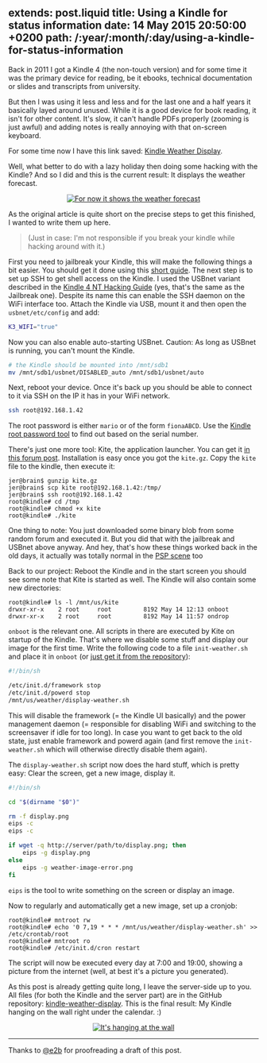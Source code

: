 extends: post.liquid
title: Using a Kindle for status information
date: 14 May 2015 20:50:00 +0200
path: /:year/:month/:day/using-a-kindle-for-status-information
---

Back in 2011 I got a Kindle 4 (the non-touch version) and for some time it was
the primary device for reading, be it ebooks, technical documentation or slides
and transcripts from university.

But then I was using it less and less and for the last one and a half years it basically layed around unused.
While it is a good device for book reading, it isn't for other content.
It's slow, it can't handle PDFs properly (zooming is just awful) and adding notes is really annoying with that on-screen keyboard.

For some time now I have this link saved: [Kindle Weather Display][weather-display].

Well, what better to do with a lazy holiday then doing some hacking with the Kindle? And so I did and this is the current result: It displays the weather forecast.

<div style="text-align:center">
<a href="http://tmp.fnordig.de/kindle/Photo-2015-05-14-19-27.jpg"><img src="//tmp.fnordig.de/kindle/th-Photo-2015-05-14-19-27.jpg" alt="For now it shows the weather forecast"></a>
</div>


As the original article is quite short on the precise steps to get this finished, I wanted to write them up here.

> (Just in case: I'm not responsible if you break your kindle while hacking around with it.)

First you need to jailbreak your Kindle, this will make the following things a bit easier. You should get it done using this [short guide](http://wiki.mobileread.com/wiki/Kindle4NTHacking#Jailbreak).
The next step is to set up SSH to get shell access on the Kindle.
I used the USBnet variant described in the [Kindle 4 NT Hacking Guide](http://wiki.mobileread.com/wiki/Kindle4NTHacking#SSH) (yes, that's the same as the Jailbreak one).
Despite its name this can enable the SSH daemon on the WiFi interface too.
Attach the Kindle via USB, mount it and then open the `usbnet/etc/config` and add:

~~~bash
K3_WIFI="true"
~~~

Now you can also enable auto-starting USBnet. Caution: As long as USBnet is running, you can't mount the Kindle.


~~~bash
# the Kindle should be mounted into /mnt/sdb1
mv /mnt/sdb1/usbnet/DISABLED_auto /mnt/sdb1/usbnet/auto
~~~

Next, reboot your device. Once it's back up you should be able to connect to it via SSH on the IP it has in your WiFi network.

~~~bash
ssh root@192.168.1.42
~~~

The root password is either `mario` or of the form `fionaABCD`. Use the [Kindle root password tool][kindle-password] to find out based on the serial number.

There's just one more tool: Kite, the application launcher.
You can get it [in this forum post][kite]. Installation is easy once you got the `kite.gz`.
Copy the `kite` file to the kindle, then execute it:

~~~
jer@brain$ gunzip kite.gz
jer@brain$ scp kite root@192.168.1.42:/tmp/
jer@brain$ ssh root@192.168.1.42
root@kindle# cd /tmp
root@kindle# chmod +x kite
root@kindle# ./kite
~~~

One thing to note: You just downloaded some binary blob from some random forum and executed it.
But you did that with the jailbreak and USBnet above anyway.
And hey, that's how these things worked back in the old days, it actually was totally normal in the [PSP scene](http://fnordig.de/2014/12/03/a-story-of-hacking-or-rust-on-the-psp/) too

Back to our project: Reboot the Kindle and in the start screen you should see some note that Kite is started as well.
The Kindle will also contain some new directories:

~~~
root@kindle# ls -l /mnt/us/kite
drwxr-xr-x    2 root     root         8192 May 14 12:13 onboot
drwxr-xr-x    2 root     root         8192 May 14 11:57 ondrop
~~~

`onboot` is the relevant one. All scripts in there are executed by Kite on startup of the Kindle.
That's where we disable some stuff and display our image for the first time.
Write the following code to a file `init-weather.sh` and place it in `onboot` (or [just get it from the repository](https://github.com/badboy/kindle-weather-display/blob/master/kindle/init-weather.sh)):

~~~bash
#!/bin/sh

/etc/init.d/framework stop
/etc/init.d/powerd stop
/mnt/us/weather/display-weather.sh
~~~

This will disable the framework (= the Kindle UI basically) and the power management daemon (= responsible for disabling WiFi and switching to the screensaver if idle for too long).
In case you want to get back to the old state, just enable framework and powerd again (and first remove the `init-weather.sh` which will otherwise directly disable them again).

The `display-weather.sh` script now does the hard stuff, which is pretty easy: Clear the screen, get a new image, display it.

~~~bash
#!/bin/sh

cd "$(dirname "$0")"

rm -f display.png
eips -c
eips -c

if wget -q http://server/path/to/display.png; then
    eips -g display.png
else
    eips -g weather-image-error.png
fi
~~~

`eips` is the tool to write something on the screen or display an image.

Now to regularly and automatically get a new image, set up a cronjob:

~~~
root@kindle# mntroot rw
root@kindle# echo '0 7,19 * * * /mnt/us/weather/display-weather.sh' >> /etc/crontab/root
root@kindle# mntroot ro
root@kindle# /etc/init.d/cron restart
~~~

The script will now be executed every day at 7:00 and 19:00, showing a picture from the internet (well, at best it's a picture you generated).

As this post is already getting quite long, I leave the server-side up to you.
All files (for both the Kindle and the server part) are in the GitHub repository: [kindle-weather-display][repo].
This is the final result: My Kindle hanging on the wall right under the calendar. :)

<div style="text-align:center">
<a href="//tmp.fnordig.de/kindle/th-Photo-2015-05-14-16-44.jpg">
    <img src="//tmp.fnordig.de/kindle/Photo-2015-05-14-16-44.jpg" alt="It's hanging at the wall">
</a>
</div>

[weather-display]: http://mpetroff.net/2012/09/kindle-weather-display/
[kite]: http://www.mobileread.com/forums/showthread.php?t=168270
[repo]: https://github.com/badboy/kindle-weather-display
[kindle-password]: https://www.sven.de/kindle/

---

Thanks to [@e2b](https://twitter.com/e2b) for proofreading a draft of this post.
